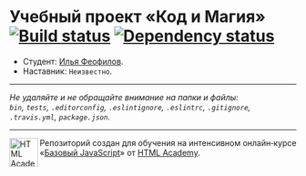 # Учебный проект «Код и Магия» [![Build status][travis-image]][travis-url] [![Dependency status][dependency-image]][dependency-url]

* Студент: [Илья Феофилов](https://up.htmlacademy.ru/javascript/8/user/233524).
* Наставник: `Неизвестно`.

---

_Не удаляйте и не обращайте внимание на папки и файлы:_<br>
_`bin`, `tests`, `.editorconfig`, `.eslintignore`, `.eslintrc`, `.gitignore`, `.travis.yml`, `package.json`._

---

<a href="https://htmlacademy.ru/intensive/javascript"><img align="left" width="50" height="50" title="HTML Academy" src="https://up.htmlacademy.ru/static/img/intensive/javascript/logo-for-github.svg"></a>

Репозиторий создан для обучения на интенсивном онлайн‑курсе «[Базовый JavaScript](https://htmlacademy.ru/intensive/javascript)» от [HTML Academy](https://htmlacademy.ru).

[travis-image]: https://travis-ci.org/htmlacademy-javascript/233524-code-and-magick.svg?branch=master
[travis-url]: https://travis-ci.org/htmlacademy-javascript/233524-code-and-magick
[dependency-image]: https://david-dm.org/htmlacademy-javascript/233524-code-and-magick.svg?style=flat-square
[dependency-url]: https://david-dm.org/htmlacademy-javascript/233524-code-and-magick
